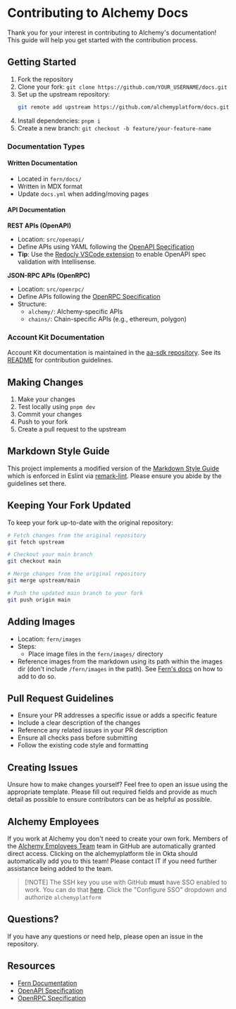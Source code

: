 # Contributing to Alchemy Docs

Thank you for your interest in contributing to Alchemy's documentation! This guide will help you get started with the contribution process.

## Getting Started

1. Fork the repository
2. Clone your fork: `git clone https://github.com/YOUR_USERNAME/docs.git`
3. Set up the upstream repository:
   ```bash
   git remote add upstream https://github.com/alchemyplatform/docs.git
   ```
4. Install dependencies: `pnpm i`
5. Create a new branch: `git checkout -b feature/your-feature-name`

### Documentation Types

#### Written Documentation

* Located in `fern/docs/`
* Written in MDX format
* Update `docs.yml` when adding/moving pages

#### API Documentation

**REST APIs (OpenAPI)**

* Location: `src/openapi/`
* Define APIs using YAML following the [OpenAPI Specification](https://spec.openapis.org/oas/latest.html)
* **Tip**: Use the [Redocly VSCode extension](https://marketplace.visualstudio.com/items?itemName=Redocly.openapi-vs-code) to enable OpenAPI spec validation with Intellisense.

**JSON-RPC APIs (OpenRPC)**

* Location: `src/openrpc/`
* Define APIs following the [OpenRPC Specification](https://spec.open-rpc.org/)
* Structure:
  * `alchemy/`: Alchemy-specific APIs
  * `chains/`: Chain-specific APIs (e.g., ethereum, polygon)

### Account Kit Documentation

Account Kit documentation is maintained in the [aa-sdk repository](https://github.com/alchemyplatform/aa-sdk). See its [README](https://github.com/alchemyplatform/aa-sdk/blob/main/docs/README.md) for contribution guidelines.

## Making Changes

1. Make your changes
2. Test locally using `pnpm dev`
3. Commit your changes
4. Push to your fork
5. Create a pull request to the upstream

## Markdown Style Guide

This project implements a modified version of the [Markdown Style Guide](https://google.github.io/styleguide/docguide/style.html) which is enforced in Eslint via [remark-lint](https://github.com/remarkjs/remark-lint). Please ensure you abide by the guidelines set there.

## Keeping Your Fork Updated

To keep your fork up-to-date with the original repository:

```bash
# Fetch changes from the original repository
git fetch upstream

# Checkout your main branch
git checkout main

# Merge changes from the original repository
git merge upstream/main

# Push the updated main branch to your fork
git push origin main
```

## Adding Images

* Location: `fern/images`
* Steps:
  * Place image files in the `fern/images/` directory
* Reference images from the markdown using its path within the images dir (don't include `/fern/images` in the path). See [Fern's docs](https://buildwithfern.com/learn/docs/content/write-markdown#images) on how to add to do so.

## Pull Request Guidelines

* Ensure your PR addresses a specific issue or adds a specific feature
* Include a clear description of the changes
* Reference any related issues in your PR description
* Ensure all checks pass before submitting
* Follow the existing code style and formatting

## Creating Issues

Unsure how to make changes yourself? Feel free to open an issue using the appropriate template. Please fill out required fields and provide as much detail as possible to ensure contributors can be as helpful as possible.

## Alchemy Employees

If you work at Alchemy you don't need to create your own fork. Members of the [Alchemy Employees Team](https://github.com/orgs/alchemyplatform/teams/alchemy-employees) team in GitHub are automatically granted direct access. Clicking on the alchemyplatform tile in Okta should automatically add you to this team! Please contact IT if you need further assistance being added to the team.

> \[!NOTE]
> The SSH key you use with GitHub **must** have SSO enabled to work. You can do that [here](https://github.com/settings/keys). Click the "Configure SSO" dropdown and authorize `alchemyplatform`

## Questions?

If you have any questions or need help, please open an issue in the repository.

## Resources

* [Fern Documentation](https://buildwithfern.com/learn)
* [OpenAPI Specification](https://swagger.io/specification/)
* [OpenRPC Specification](https://spec.open-rpc.org/)
